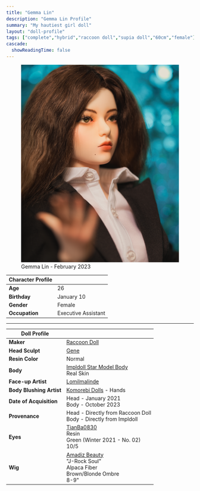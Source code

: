 ```yaml
---
title: "Gemma Lin"
description: "Gemma Lin Profile"
summary: "My hautiest girl doll"
layout: "doll-profile"
tags: ["complete","hybrid","raccoon doll","supia doll","60cm","female"]
cascade:
  showReadingTime: false
---
```

<div class="flex gap-4 flex-row flex-wrap">
  <div><figure><img src="featured.png" class="doll-profile-img" alt="A female doll with long brown hair wearing a white button up shirt with a black blazer" width="500"><figcaption>Gemma Lin - February 2023</figcaption></figure></div>
  <div>

| Character Profile | |
| ----- | ---|
| **Age** | 26 |
| **Birthday** | January 10 |
| **Gender** | Female |
| **Occupation** | Executive Assistant |

---

| Doll Profile | |
| ----- | ---|
| **Maker** | [Raccoon Doll](http://www.raccoondoll.com/en_main.html) |
| **Head Sculpt** | [Gene](http://www.raccoondoll.com/product/gene-sd-head/300/?cate_no=93&display_group=1) |
| **Resin Color** | Normal |
| **Body** | [Impldoll Star Model Body](http://www.impldoll.com/) <br> Real Skin |
| **Face-up Artist** | [Lomilmalinde](https://www.youtube.com/watch?v=fHxmWW_6-9Y) |
| **Body Blushing Artist** | [Komorebi Dolls](https://komorebidolls.com/) - Hands|
| **Date of Acquisition** | Head - January 2021 <br> Body - October 2023 |
| **Provenance** | Head - Directly from Raccoon Doll <br> Body - Directly from Impldoll |
| **Eyes** | [TianBa0830](https://www.instagram.com/tianba0830/) <br> Resin <br> Green (Winter 2021 - No. 02) <br> 10/5 |
| **Wig** | [Amadiz Beauty](https://www.amadiz.art/) <br> "J-Rock Soul" <br> Alpaca Fiber <br> Brown/Blonde Ombre <br> 8-9" |

  </div>
</div>